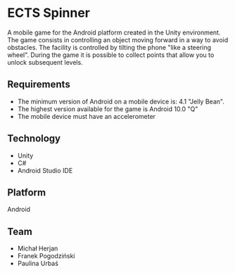 # ECTS Spinner
A mobile game for the Android platform created in the Unity environment. The game consists in controlling an object moving forward in a way to avoid obstacles. The facility is controlled by tilting the phone "like a steering wheel". During the game it is possible to collect points that allow you to unlock subsequent levels.

## Requirements
- The minimum version of Android on a mobile device is: 4.1 "Jelly Bean". 
- The highest version available for the game is Android 10.0 "Q"
- The mobile device must have an accelerometer

## Technology 
 - Unity
 - C#
 - Android Studio IDE
 
 ## Platform 
 Android 
 
 ## Team
 - Michał Herjan
 - Franek Pogodziński
 - Paulina Urbaś
